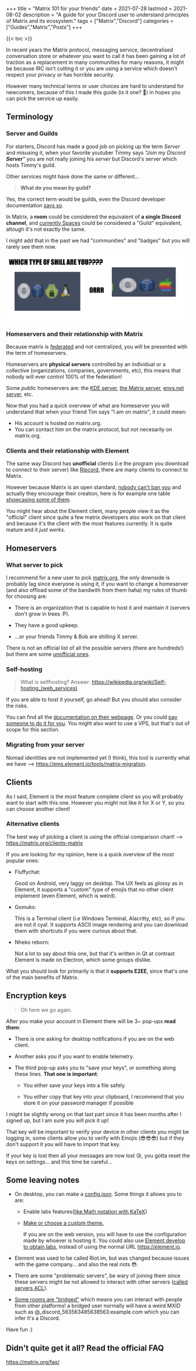 +++
title = "Matrix 101 for your friends"
date = 2021-07-28
lastmod = 2021-08-02
description = "A guide for your Discord user to understand principles of Matrix and its ecosystem."
tags = ["Matrix","Discord"]
categories = ["Guides","Matrix","Posts"]
+++

{{< toc >}}

In recent years the Matrix protocol, messaging service, decentralised conversation store or whatever you want to call it has been gaining a lot of traction as a
replacement in many communities for many reasons, it might be because IRC isn't cutting it or you are using a service which doesn't respect your privacy or has
horrible security.

However many technical terms or user choices are hard to understand for newcomers, because of this I made this guide (is it one? 🤔) in hopes you can pick the
service up easily.

## Terminology

### Server and Guilds

For starters, Discord has made a good job on picking up the term _Server_ and misusing it, when your favorite youtuber Timmy says _"Join my Discord **Server**"_
you are not really joining his _server_ but Discord's server which hosts Timmy's guild.

Other services might have done the same or different...

> **What do you mean by guild?**

Yes, the correct term would be guilds, even the Discord developer documentation [says so](https://discord.com/developers/docs/resources/guild).

In Matrix, a **room** could be considered the equivalent of **a single Discord channel**, and
[currently Spaces](https://element.io/blog/spaces-the-next-frontier/) could be considered a "Guild" equivalent, altough it's not exactly the same.

I might add that in the past we had "communities" and "badges" but you will rarely see them now.

![A meme of old times, rest in peace badges, we will miss you"](images/posts/Matrix-101-for-your-friends/Old_meme.png)

### Homeservers and their relationship with Matrix

Because matrix is [federated](https://en.wikipedia.org/wiki/Distributed_social_network) and not centralized, you will be presented with the term of homeservers.

Homeservers are **physical servers** controlled by an individual or a collective (organizations, companies, governments, etc), this means that nobody will ever
control 100% of the federation!

Some _public_ homeservers are: the [KDE server](https://community.kde.org/Matrix), [the Matrix server](https://matrix.org),
[envs.net server](https://envs.net/), etc.

Now that you had a quick overview of what are homeserver you will understand that when your friend Tim says "I am on matrix", it could mean:

- His account is hosted on matrix.org.
- You can contact him on the matrix protocol, but not necesarily on matrix.org.

### Clients and their relationship with Element

The same way Discord has **unofficial** clients (i.e the program you download to connect to their server) like [Ripcord](https://cancel.fm/ripcord/), there are
many clients to connect to Matrix.

However because Matrix is an open standard,
[nobody can't ban you](https://old.reddit.com/r/discordapp/comments/8tukek/ripcord_unofficial_native_discord_client_no/e1toruy/?context=8&depth=9) and actually
they encourage their creation, here is for example one table [showcasing some of them](https://matrix.org/clients/).

You might hear about the Element client, many people view it as the "official" client since quite a few matrix developers also work on that client and because
it's the client with the most features currently. It is quite mature and it _just werks_.

## Homeservers

### What server to pick

I recommend for a new user to pick [matrix.org](https://matrix.org), the only downside is probably lag since everyone is using it, if you want to change a
homeserver (and also offload some of the bandwith from them haha) my rules of thumb for choosing are:

- There is an organization that is capable to host it and maintain it (servers don't grow in trees :P).

- They have a good upkeep.

- ...or your friends Timmy & Bob are shilling X server.

There is not an official list of all the possible servers (there are hundreds!) but there are some
[unofficial ones](https://www.hello-matrix.net/public_servers.php).

### Self-hosting

> What is selfhosting? Answer: <https://wikipedia.org/wiki/Self-hosting_(web_services)>

If you are able to host it yourself, go ahead! But you should also consider the risks.

You can find all the [documentation on their webpage](https://matrix.org/docs/guides/installing-synapse). Or you could
[pay someone to do it for you](https://element.io/pricing). You might also want to use a VPS, but that's out of scope for this section.

### Migrating from your server

Nomad identities are not implemented yet (I think), this tool is currently what we have --> <https://ems.element.io/tools/matrix-migration>.

## Clients

As I said, Element is the most feature complete client so you will probably want to start with this one. However you might not like it for X or Y, so you can
choose another client!

### Alternative clients

The best way of picking a client is using the official comparison chart! --> <https://matrix.org/clients-matrix>

If you are looking for my opinion, here is a quick overview of the most popular ones:

- Fluffychat:

  Good on Android, very laggy on desktop. The UX feels as _glossy_ as in Element, it supports a "custom" type of emojis that no other client implement (even
  Element, which is weird).

- Gomuks:

  This is a Terminal client (i.e Windows Terminal, Alacritty, etc), so if you are not it cya!. It supports ASCII image rendering and you can download them with
  shortcuts if you were curious about that.

- Nheko reborn:

  Not a lot to say about this one, but that it's written in Qt at contrast Element is made on Electron, which some groups dislike.

What you should look for primarily is that it **supports E2EE**, since that's one of the main benefits of Matrix.

## Encryption keys

> Oh here we go again.

After you make your account in Element there will be 3~ pop-ups **read them**:

- There is one asking for desktop notifications if you are on the web client.

- Another asks you if you want to enable telemetry.

- The third pop-up asks you to "save your keys", or something along these lines. **That one is important**:

  - You either save your keys into a file safely.

  - You either copy that key into your clipboard, I recommend that you store it on your password manager if possible

I might be slightly wrong on that last part since it has been months after I signed up, but I am sure you will pick it up!

That key will be important to verify your device in other clients you might be logging in, some clients allow you to verify with Emojis (😎😎😎) but if they
don't support it you will have to import that key.

If your key is lost then all your messages are now lost 😢, you gotta reset the keys on settings... and this time be careful...

## Some leaving notes

- On desktop, you can make a [config.json](https://github.com/vector-im/element-web/blob/develop/docs/config.md). Some things it allows you to are:

  - Enable labs features([like Math notation with KaTeX](https://katex.org))

  - [Make or choose a custom theme.](https://github.com/aaronraimist/element-themes)

    If you are on the web version, you will have to use the configuration made by whoever is hosting it. You could also use
    [Element develop to obtain labs](https://develop.element.io/), instead of using the normal URL <https://element.io>.

- Element was used to be called Riot.im, but was changed because issues with the game company... and also the real riots 😳.

- There are some "problematic servers", be wary of joining them since these servers might be not allowed to interact with other servers
  ([called servers ACL](https://matrix.org/docs/guides/moderation#banning-servers-from-rooms-server-acls)).

- [Some rooms are "bridged"](https://matrix.org/bridges/) which means you can interact with people from other platforms! a bridged user normally will have a
  weird MXID such as @\_discord_563563485638563:example.com which you can infer it's a Discord.

Have fun :)

## Didn't quite get it all? Read the official FAQ

<https://matrix.org/faq/>
